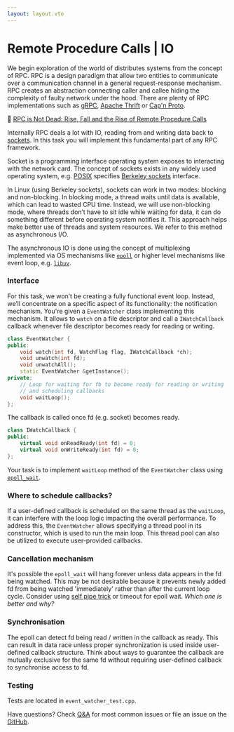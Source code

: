 ```yaml
---
layout: layout.vto
---
```



# Remote Procedure Calls | IO


We begin exploration of the world of distributes systems from the concept of RPC. RPC is a design paradigm that allow two entities to communicate over a communication channel in a general request-response mechanism. RPC creates an abstraction connecting caller and callee hiding the complexity of faulty network under the hood. There are plenty of RPC implementations such as [gRPC](https://grpc.io/), [Apache Thrift](https://thrift.apache.org/) or [Cap'n Proto](https://capnproto.org/).

🍿 [RPC is Not Dead: Rise, Fall and the Rise of Remote Procedure Calls](http://dist-prog-book.com/chapter/1/rpc.html)

Internally RPC deals a lot with IO, reading from and writing data back to [sockets](https://en.wikipedia.org/wiki/Berkeley_sockets). In this task you will implement this fundamental part of any RPC framework.

Socket is a programming interface operating system exposes to interacting with the network card. The concept of sockets exists in any widely used operating system, e.g. [POSIX](https://en.wikipedia.org/wiki/POSIX) specifies [Berkeley sockets](https://en.wikipedia.org/wiki/Berkeley_sockets) interface.


In Linux (using Berkeley sockets), sockets can work in two modes: blocking and non-blocking. In blocking mode, a thread waits until data is available, which can lead to wasted CPU time. Instead, we will use non-blocking mode, where threads don’t have to sit idle while waiting for data, it can do something different before  operating system notifies it. This approach helps make better use of threads and system resources. We refer to this method as asynchronous I/O.

The asynchronous IO is done using the concept of multiplexing implemented via OS mechanisms like [`epoll`](https://man7.org/linux/man-pages/man7/epoll.7.html) or higher level mechanisms like event loop, e.g. [`libuv`](https://github.com/libuv/libuv).    

### Interface

For this task, we won’t be creating a fully functional event loop. Instead, we’ll concentrate on a specific aspect of its functionality: the notification mechanism. You're given a `EventWatcher` class implementing this mechanism. It allows to `watch` on a file descriptor and call a `IWatchCallback` callback whenever file descriptor becomes ready for reading or writing.

```c++
class EventWatcher {
public:
    void watch(int fd, WatchFlag flag, IWatchCallback *ch);
    void unwatch(int fd);
    void unwatchAll();
    static EventWatcher &getInstance();
private:
    // Loop for waiting for fb to become ready for reading or writing 
    // and scheduling callbacks 
    void waitLoop();
};
```

The callback is called once fd (e.g. socket) becomes ready. 

```c++
class IWatchCallback {
public:
    virtual void onReadReady(int fd) = 0;
    virtual void onWriteReady(int fd) = 0;
};
```

Your task is to implement `waitLoop` method of the `EventWatcher` class using [`epoll_wait`](https://man7.org/linux/man-pages/man2/epoll_wait.2.html#top_of_page).

### Where to schedule callbacks?

If a user-defined callback is scheduled on the same thread as the `waitLoop`, it can interfere with the loop logic impacting the overall performance. To address this, the `EventWatcher` allows specifying a thread pool in its constructor, which is used to run the main loop. This thread pool can also be utilized to execute user-provided callbacks.

### Cancellation mechanism

It's possible the `epoll_wait` will hang forever unless data appears in the fd being watched. This may be not desirable because it prevents newly added fd from being watched 'immediately' rather than after the current loop cycle.  Consider using [self pipe trick](https://cr.yp.to/docs/selfpipe.html) or timeout for epoll wait. *Which one is better and why?*

### Synchronisation

The epoll can detect fd being read / written in the callback as ready. This can result in data race unless proper synchronization is used inside user-defined callback structure. Think about ways to guarantee the callback are mutually exclusive for the same fd without requiring user-defined callback to synchronise access to fd.     

### Testing 

Tests are located in `event_watcher_test.cpp`.

Have questions? Check [Q&A](/etc/faq/) for most common issues or file an issue on the [GitHub](https://github.com/sidosera/getrafty/issues). 










